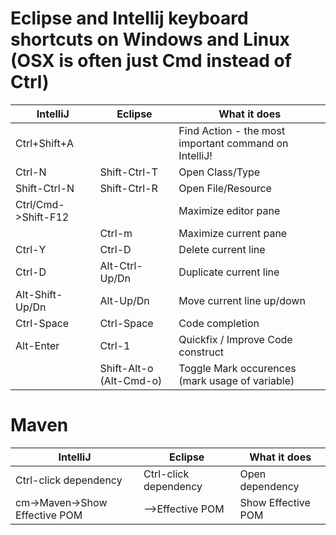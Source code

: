 # Eclipse and Intellij keyboard shortcuts on Windows and Linux (OSX is often just Cmd instead of Ctrl)

| IntelliJ             | Eclipse                  | What it does              |
| -------------------- | ------------------------ | ------------------------- |
| Ctrl+Shift+A         |                          | Find Action - the most important command on IntelliJ! |
| Ctrl-N               | Shift-Ctrl-T             | Open Class/Type          |
| Shift-Ctrl-N         | Shift-Ctrl-R             | Open File/Resource       |
| Ctrl/Cmd->Shift-F12  |                          | Maximize editor pane              |
|                      | Ctrl-m                   | Maximize current pane             |
| Ctrl-Y               | Ctrl-D                   | Delete current line       |
| Ctrl-D               | Alt-Ctrl-Up/Dn           | Duplicate current line    |
| Alt-Shift-Up/Dn      | Alt-Up/Dn                | Move current line up/down   |
| Ctrl-Space           | Ctrl-Space               | Code completion                                       |
| Alt-Enter            | Ctrl-1                   | Quickfix / Improve Code construct                     |
|                      | Shift-Alt-o (Alt-Cmd-o)  | Toggle Mark occurences (mark usage of variable)       |


# Maven

| IntelliJ                      | Eclipse                  | What it does              |
| --------------------          | ------------------------ | ------------------------- |
| Ctrl-click dependency         | Ctrl-click dependency    | Open dependency           |
| cm->Maven->Show Effective POM | -->Effective POM         | Show Effective POM        |
 
